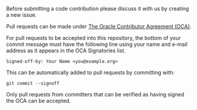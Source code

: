 Before submitting a code contribution please discuss it with us by creating a new issue.

Pull requests can be made under [The Oracle Contributor Agreement (OCA)](https://www.oracle.com/technetwork/community/oca-486395.html).

For pull requests to be accepted into this repository, the bottom of your commit message must have the following line using your name and e-mail address as it appears in the OCA Signatories list.

```
Signed-off-by: Your Name <you@example.org>
```

This can be automatically added to pull requests by committing with:

```
git commit --signoff
```

Only pull requests from committers that can be verified as having signed the OCA can be accepted.
